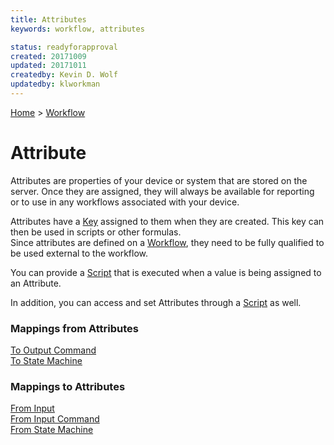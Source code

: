 ```yaml
---
title: Attributes
keywords: workflow, attributes

status: readyforapproval
created: 20171009
updated: 20171011
createdby: Kevin D. Wolf
updatedby: klworkman
---
```

[Home](../Index.md) > [Workflow](Index.md)

# Attribute

Attributes are properties of your device or system that are stored on the server. Once they are assigned, they will always
be available for reporting or to use in any workflows associated with your device.

Attributes have a [Key](https://github.com/LagoVista/docs/blob/master/Topics/Keys.md) assigned to them when they are created.  This key can then be used in scripts or other formulas.  
Since attributes are defined on a [Workflow](Index.md), they need to be fully qualified to be used external to the workflow.

You can provide a [Script](../Scripting/AttributeOnSet.md) that is executed when a value is being assigned to an Attribute.

In addition, you can access and set Attributes through a [Script](../Scripting/WorkingWithAttributes.md) as well.

### Mappings from Attributes

[To Output Command](./Mappings/AttributeToOutputCommand.md)  
[To State Machine](./Mappings/AttributeToStateMachine.md)  

### Mappings to Attributes

[From Input](./Mappings/InputToAttribute.md)  
[From Input Command](./Mappings/InputCommandToAttribute.md)  
[From State Machine](./Mappings/StateMachineToAttribute.md)  


